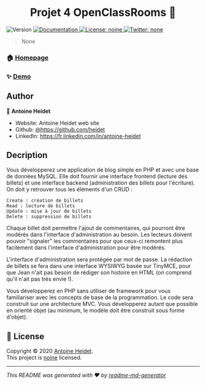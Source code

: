 <h1 align="center">Projet 4 OpenClassRooms 👋</h1>
<p>
  <img alt="Version" src="https://img.shields.io/badge/version-1-blue.svg?cacheSeconds=2592000" />
  <a href="https://github.com/heidet" target="_blank">
    <img alt="Documentation" src="https://img.shields.io/badge/documentation-yes-brightgreen.svg" />
  </a>
  <a href="none" target="_blank">
    <img alt="License: noine" src="https://img.shields.io/badge/License-noine-yellow.svg" />
  </a>
  <a href="https://twitter.com/none" target="_blank">
    <img alt="Twitter: none" src="https://img.shields.io/twitter/follow/none.svg?style=social" />
  </a>
</p>

> None

### 🏠 [Homepage](plus)

### ✨ [Demo](https://github.com/heidet)

## Author

👤 **Antoine Heidet**

* Website: Antoine Heidet web site
* Github: [@https:\/\/github.com\/heidet](https://github.com/https:\/\/github.com\/heidet)
* LinkedIn: https://fr.linkedin.com/in/antoine-heidet

## Decription

Vous développerez une application de blog simple en PHP et avec une base de données MySQL. Elle doit fournir une interface frontend (lecture des billets) et une interface backend (administration des billets pour l'écriture). On doit y retrouver tous les éléments d'un CRUD :

    Create : création de billets
    Read : lecture de billets
    Update : mise à jour de billets
    Delete : suppression de billets

Chaque billet doit permettre l'ajout de commentaires, qui pourront être modérés dans l'interface d'administration au besoin.
Les lecteurs doivent pouvoir "signaler" les commentaires pour que ceux-ci remontent plus facilement dans l'interface d'administration pour être modérés.

L'interface d'administration sera protégée par mot de passe. La rédaction de billets se fera dans une interface WYSIWYG basée sur TinyMCE, pour que Jean n'ait pas besoin de rédiger son histoire en HTML (on comprend qu'il n'ait pas très envie !).

Vous développerez en PHP sans utiliser de framework pour vous familiariser avec les concepts de base de la programmation. Le code sera construit sur une architecture MVC. Vous développerez autant que possible en orienté objet (au minimum, le modèle doit être construit sous forme d'objet).


## 📝 License

Copyright © 2020 [Antoine Heidet](https://github.com/https:\/\/github.com\/heidet).<br />
This project is [noine](none) licensed.

***
_This README was generated with ❤️ by [readme-md-generator](https://github.com/kefranabg/readme-md-generator)_